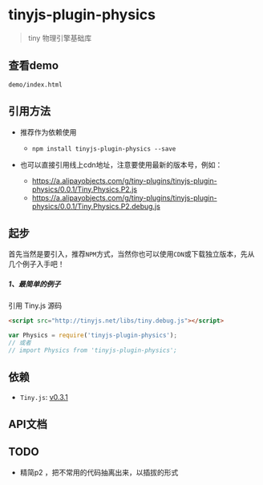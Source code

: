 # tinyjs-plugin-physics

> tiny 物理引擎基础库

## 查看demo

`demo/index.html`

## 引用方法

- 推荐作为依赖使用

  - `npm install tinyjs-plugin-physics --save`

- 也可以直接引用线上cdn地址，注意要使用最新的版本号，例如：

  - https://a.alipayobjects.com/g/tiny-plugins/tinyjs-plugin-physics/0.0.1/Tiny.Physics.P2.js
  - https://a.alipayobjects.com/g/tiny-plugins/tinyjs-plugin-physics/0.0.1/Tiny.Physics.P2.debug.js

## 起步
首先当然是要引入，推荐`NPM`方式，当然你也可以使用`CDN`或下载独立版本，先从几个例子入手吧！

##### 1、最简单的例子

引用 Tiny.js 源码
``` html
<script src="http://tinyjs.net/libs/tiny.debug.js"></script>
```
``` js
var Physics = require('tinyjs-plugin-physics');
// 或者
// import Physics from 'tinyjs-plugin-physics';
```

## 依赖
- `Tiny.js`: [v0.3.1](http://tinyjs.net/#/docs/api)

## API文档

## TODO

+ 精简p2 ，把不常用的代码抽离出来，以插拔的形式
